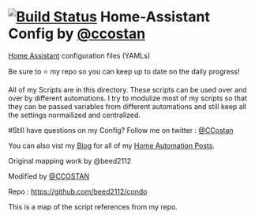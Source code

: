 # [![Build Status](https://travis-ci.org/CCOSTAN/Home-AssistantConfig.svg?branch=master)](https://travis-ci.org/CCOSTAN/Home-AssistantConfig) Home-Assistant Config by [@ccostan](http://www.twitter.com/ccostan)
[Home Assistant](https://home-assistant.io/) configuration files (YAMLs)

Be sure to :star: my repo so you can keep up to date on the daily progress!

All of my Scripts are in this directory.  These scripts can be used over and over by different automations.  I try to modulize most of my scripts so that they can be passed variables from different automations and still keep all the settings normailized and centralized.

#Still have questions on my Config?
Follow me on twitter : [@CCostan](https://twitter.com/ccostan)

You can also vist my [Blog](http://www.vmwareinfo.com/search/label/iot) for all of my [Home Automation Posts](http://www.vmwareinfo.com/search/label/iot).

Original mapping work by @beed2112

Modified by [@CCOSTAN](https://twitter.com/ccostan)

Repo : https://github.com/beed2112/condo

This is a map of the script references from my repo.
